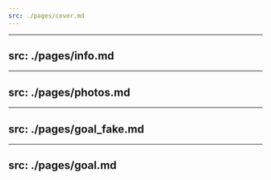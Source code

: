 ```yaml
---
src: ./pages/cover.md
---
```


---
src: ./pages/info.md
---

---
src: ./pages/photos.md
---

---
src: ./pages/goal_fake.md
---

---
src: ./pages/goal.md
---
